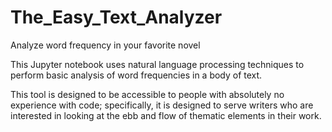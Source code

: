 # The_Easy_Text_Analyzer
Analyze word frequency in your favorite novel


This Jupyter notebook uses natural language processing techniques to perform basic analysis of word frequencies in a body of text. 

This tool is designed to be accessible to people with absolutely no experience with code; specifically, it is designed to serve writers who are interested in looking at the ebb and flow of thematic elements in their work. 
